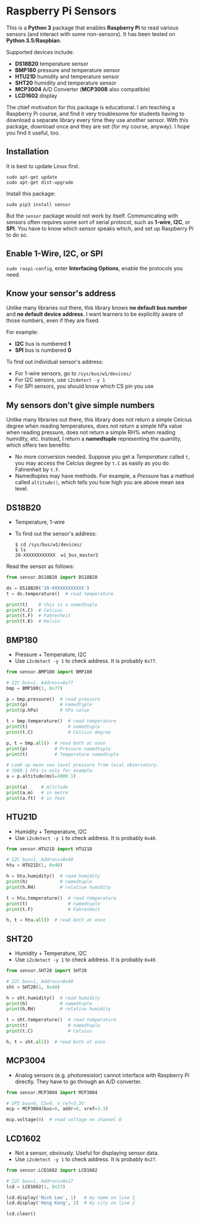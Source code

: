# Raspberry Pi Sensors

This is a **Python 3** package that enables **Raspberry Pi** to read various
sensors (and interact with some non-sensors). It has been tested on **Python
3.5**/**Raspbian**.

Supported devices include:
- **DS18B20** temperature sensor
- **BMP180** pressure and temperature sensor
- **HTU21D** humidity and temperature sensor
- **SHT20** humidity and temperature sensor
- **MCP3004** A/D Converter (**MCP3008** also compatible)
- **LCD1602** display

The chief motivation for this package is educational. I am teaching a Raspberry
Pi course, and find it very troublesome for students having to download a
separate library every time they use another sensor. With this package, download
once and they are set (for my course, anyway). I hope you find it useful, too.

## Installation

It is best to update Linux first.

`sudo apt-get update`  
`sudo apt-get dist-upgrade`

Install this package:

`sudo pip3 install sensor`

But the `sensor` package would not work by itself. Communicating with sensors
often requires some sort of serial protocol, such as **1-wire**, **I2C**, or
**SPI**. You have to know which sensor speaks which, and set up Raspberry Pi to
do so.

## Enable 1-Wire, I2C, or SPI

`sudo raspi-config`, enter **Interfacing Options**, enable the protocols you
need.

## Know your sensor's address

Unlike many libraries out there, this library knows **no default bus number**
and **no default device address**. I want learners to be explicitly aware of
those numbers, even if they are fixed.

For example:
- **I2C** bus is numbered **1**
- **SPI** bus is numbered **0**

To find out individual sensor's address:
- For 1-wire sensors, go to `/sys/bus/w1/devices/`
- For I2C sensors, use `i2cdetect -y 1`
- For SPI sensors, you should know which CS pin you use

## My sensors don't give simple numbers

Unlike many libraries out there, this library does not return a simple Celcius
degree when reading temperatures, does not return a simple hPa value when
reading pressure, does not return a simple RH% when reading humidity, etc.
Instead, I return a **namedtuple** representing the quantity, which offers two
benefits:

- No more conversion needed. Suppose you get a *Temperature* called `t`, you may
  access the Celcius degree by `t.C` as easily as you do Fahrenheit by `t.F`.
- Namedtuples may have methods. For example, a *Pressure* has a method called
  `altitude()`, which tells you how high you are above mean sea level.

## DS18B20

- Temperature, 1-wire
- To find out the sensor's address:

    ```
    $ cd /sys/bus/w1/devices/
    $ ls
    28-XXXXXXXXXXXX  w1_bus_master1
    ```

Read the sensor as follows:

```python
from sensor.DS18B20 import DS18B20

ds = DS18B20('28-XXXXXXXXXXXX')
t = ds.temperature()  # read temperature

print(t)    # this is a namedtuple
print(t.C)  # Celcius
print(t.F)  # Fahrenheit
print(t.K)  # Kelvin
```

## BMP180

- Pressure + Temperature, I2C
- Use `i2cdetect -y 1` to check address. It is probably `0x77`.

```python
from sensor.BMP180 import BMP180

# I2C bus=1, Address=0x77
bmp = BMP180(1, 0x77)

p = bmp.pressure()  # read pressure
print(p)            # namedtuple
print(p.hPa)        # hPa value

t = bmp.temperature()  # read temperature
print(t)               # namedtuple
print(t.C)             # Celcius degree

p, t = bmp.all()  # read both at once
print(p)          # Pressure namedtuple
print(t)          # Temperature namedtuple

# Look up mean sea level pressure from local observatory.
# 1009.1 hPa is only for example.
a = p.altitude(msl=1009.1)

print(a)     # Altitude
print(a.m)   # in metre
print(a.ft)  # in feet
```

## HTU21D

- Humidity + Temperature, I2C
- Use `i2cdetect -y 1` to check address. It is probably `0x40`.

```python
from sensor.HTU21D import HTU21D

# I2C bus=1, Address=0x40
htu = HTU21D(1, 0x40)

h = htu.humidity()  # read humidity
print(h)            # namedtuple
print(h.RH)         # relative humidity

t = htu.temperature()  # read temperature
print(t)               # namedtuple
print(t.F)             # Fahrenheit

h, t = htu.all()  # read both at once
```

## SHT20

- Humidity + Temperature, I2C
- Use `i2cdetect -y 1` to check address. It is probably `0x40`.

```python
from sensor.SHT20 import SHT20

# I2C bus=1, Address=0x40
sht = SHT20(1, 0x40)

h = sht.humidity()  # read humidity
print(h)            # namedtuple
print(h.RH)         # relative humidity

t = sht.temperature()  # read temperature
print(t)               # namedtuple
print(t.C)             # Celsius

h, t = sht.all()  # read both at once
```

## MCP3004

- Analog sensors (e.g. photoresistor) cannot interface with Raspberry Pi
  directly. They have to go through an A/D converter.

```python
from sensor.MCP3004 import MCP3004

# SPI bus=0, CS=0, V_ref=3.3V
mcp = MCP3004(bus=0, addr=0, vref=3.3)

mcp.voltage(0)  # read voltage on channel 0
```

## LCD1602

- Not a sensor, obviously. Useful for displaying sensor data.
- Use `i2cdetect -y 1` to check address. It is probably `0x27`.

```python
from sensor.LCD1602 import LCD1602

# I2C bus=1, Address=0x27
lcd = LCD1602(1, 0x27)

lcd.display('Nick Lee', 1)   # my name on line 1
lcd.display('Hong Kong', 2)  # my city on line 2

lcd.clear()
```
